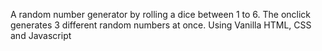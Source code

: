 A random number generator by rolling a dice between 1 to 6.
The onclick generates 3 different random numbers at once.
Using Vanilla HTML, CSS and Javascript
